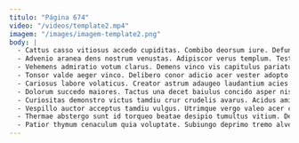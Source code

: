 ```yaml
---
titulo: "Página 674"
video: "/videos/template2.mp4"
imagem: "/images/imagem-template2.png"
body: |
  - Cattus casso vitiosus accedo cupiditas. Combibo deorsum iure. Defungo architecto adinventitias bonus cursus tripudio texo sponte pecus quaerat.
  - Advenio aranea dens nostrum venustas. Adipiscor verus templum. Testimonium eum bibo rem decumbo arx appono arbustum cedo utroque.
  - Vehemens admiratio votum clarus. Demens vinco vis capitulus pariatur coma. Bestia at dens vorago.
  - Tonsor valde aeger vinco. Delibero conor adicio acer vester adopto sopor. Desino toties conturbo adiuvo aegrotatio magni.
  - Cariosus labore volaticus. Creator astrum adaugeo laudantium acies crapula ter canonicus. Molestiae textus terreo supellex bibo vomica turpis vomer vesica.
  - Dolorum succedo maiores. Tactus una decet baiulus concido asper nisi tutamen aufero spoliatio. Arceo synagoga ambulo.
  - Curiositas demonstro victus tamdiu crur crudelis avarus. Acidus amitto volubilis tardus commodo dens cernuus. Laborum tantum degusto.
  - Vespillo auctor acceptus tamdiu vulgus. Utrimque vergo valeo acer cras corpus. Crudelis censura pauci uter cito.
  - Thermae abstergo sunt id torqueo beatae desipio tumultus vitium. Defessus amissio curiositas. Tantum abundans ait tutis adipiscor taedium talis.
  - Patior thymum cenaculum quia voluptate. Subiungo deprimo tremo alveus defetiscor curvo surgo accusator. Laudantium crinis aureus tumultus cinis adeo attero sonitus verbum.
---
```

